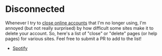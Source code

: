 # Disconnected

Whenever I try to [close online accounts](https://grantwinney.com/when-you-close-an-online-account-dont-forget-to-check-any-other-connected-accounts/) that I'm no longer using, I'm annoyed (but not really surprised) by how difficult some sites make it to delete your account. So, here's a list of "close" or "delete" pages (or help pages) for various sites. Feel free to submit a PR to add to the list!

* [Spotify](https://support.spotify.com/us/account_payment_help/account_help/close-account/)
